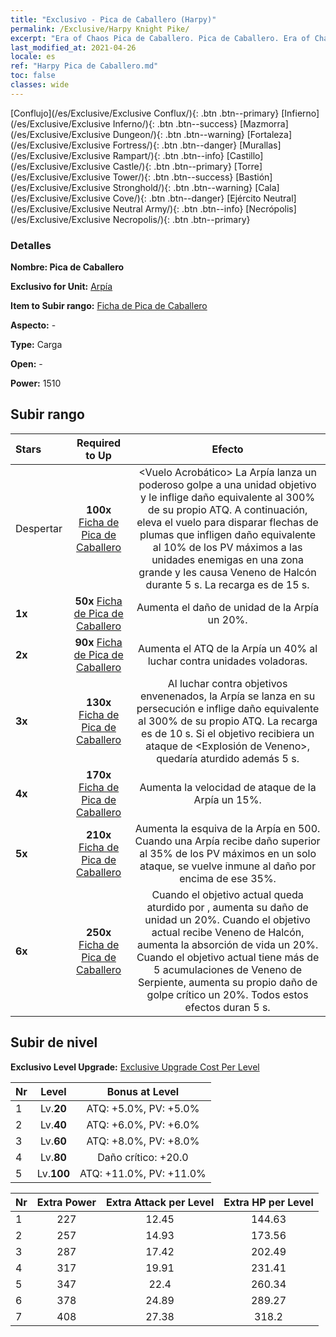 ```yaml
---
title: "Exclusivo - Pica de Caballero (Harpy)"
permalink: /Exclusive/Harpy Knight Pike/
excerpt: "Era of Chaos Pica de Caballero. Pica de Caballero. Era of Chaos Exclusivo Pica de Caballero. Arpía Exclusivo."
last_modified_at: 2021-04-26
locale: es
ref: "Harpy Pica de Caballero.md"
toc: false
classes: wide
---
```

 [Conflujo](/es/Exclusive/Exclusive Conflux/){: .btn .btn--primary} [Infierno](/es/Exclusive/Exclusive Inferno/){: .btn .btn--success} [Mazmorra](/es/Exclusive/Exclusive Dungeon/){: .btn .btn--warning} [Fortaleza](/es/Exclusive/Exclusive Fortress/){: .btn .btn--danger} [Murallas](/es/Exclusive/Exclusive Rampart/){: .btn .btn--info} [Castillo](/es/Exclusive/Exclusive Castle/){: .btn .btn--primary} [Torre](/es/Exclusive/Exclusive Tower/){: .btn .btn--success} [Bastión](/es/Exclusive/Exclusive Stronghold/){: .btn .btn--warning} [Cala](/es/Exclusive/Exclusive Cove/){: .btn .btn--danger} [Ejército Neutral](/es/Exclusive/Exclusive Neutral Army/){: .btn .btn--info} [Necrópolis](/es/Exclusive/Exclusive Necropolis/){: .btn .btn--primary} 

### Detalles
 **Nombre: Pica de Caballero** 

 **Exclusivo for Unit:** [Arpía](/es/units/Harpy/) 

 **Item to Subir rango:** [Ficha de Pica de Caballero](/ItemsES/con_916/)

 **Aspecto:** -

 **Type:** Carga

 **Open:** -

 **Power:** 1510

## Subir rango

  |     Stars    |  Required to Up | Efecto |
  |:-------------|:---------------:|:---------------:|
  |  Despertar  | **100x** [Ficha de Pica de Caballero](/ItemsES/con_916/) | <Vuelo Acrobático> La Arpía lanza un poderoso golpe a una unidad objetivo y le inflige daño equivalente al 300% de su propio ATQ. A continuación, eleva el vuelo para disparar flechas de plumas que infligen daño equivalente al 10% de los PV máximos a las unidades enemigas en una zona grande y les causa Veneno de Halcón durante 5 s. La recarga es de 15 s. |
  | **1x** <i class="fas fa-star"/> | **50x** [Ficha de Pica de Caballero](/ItemsES/con_916/) | Aumenta el daño de unidad de la Arpía un 20%. |
  | **2x** <i class="fas fa-star"/> | **90x** [Ficha de Pica de Caballero](/ItemsES/con_916/) | Aumenta el ATQ de la Arpía un 40% al luchar contra unidades voladoras. |
  | **3x** <i class="fas fa-star"/> | **130x** [Ficha de Pica de Caballero](/ItemsES/con_916/) | <Buche Venenoso> Al luchar contra objetivos envenenados, la Arpía se lanza en su persecución e inflige daño equivalente al 300% de su propio ATQ. La recarga es de 10 s. Si el objetivo recibiera un ataque de <Explosión de Veneno>, quedaría aturdido además 5 s. |
  | **4x** <i class="fas fa-star"/> | **170x** [Ficha de Pica de Caballero](/ItemsES/con_916/) | Aumenta la velocidad de ataque de la Arpía un 15%. |
  | **5x** <i class="fas fa-star"/> | **210x** [Ficha de Pica de Caballero](/ItemsES/con_916/) | Aumenta la esquiva de la Arpía en 500. Cuando una Arpía recibe daño superior al 35% de los PV máximos en un solo ataque, se vuelve inmune al daño por encima de ese 35%. |
  | **6x** <i class="fas fa-star"/> | **250x** [Ficha de Pica de Caballero](/ItemsES/con_916/) | Cuando el objetivo actual queda aturdido por <Buche Venenoso>, aumenta su daño de unidad un 20%. Cuando el objetivo actual recibe Veneno de Halcón, aumenta la absorción de vida un 20%. Cuando el objetivo actual tiene más de 5 acumulaciones de Veneno de Serpiente, aumenta su propio daño de golpe crítico un 20%. Todos estos efectos duran 5 s. |


## Subir de nivel
 **Exclusivo Level Upgrade:** [Exclusive Upgrade Cost Per Level](/Exclusive/ExclusiveUpgradeCostPerLevel/)

  |  Nr  |   Level  | Bonus at Level |
  |:-----|:--------:|:--------------:|
  | 1 | Lv.**20** | ATQ: +5.0%, PV: +5.0% |
  | 2 | Lv.**40** | ATQ: +6.0%, PV: +6.0% |
  | 3 | Lv.**60** | ATQ: +8.0%, PV: +8.0% |
  | 4 | Lv.**80** | Daño crítico: +20.0 |
  | 5 | Lv.**100** | ATQ: +11.0%, PV: +11.0% |


  |  Nr  |  Extra Power | Extra Attack per Level | Extra HP per Level |
  |:-----|:--------:|:--------:|:--------:|
  | 1 | 227 | 12.45 | 144.63 |
  | 2 | 257 | 14.93 | 173.56 |
  | 3 | 287 | 17.42 | 202.49 |
  | 4 | 317 | 19.91 | 231.41 |
  | 5 | 347 | 22.4 | 260.34 |
  | 6 | 378 | 24.89 | 289.27 |
  | 7 | 408 | 27.38 | 318.2 |


